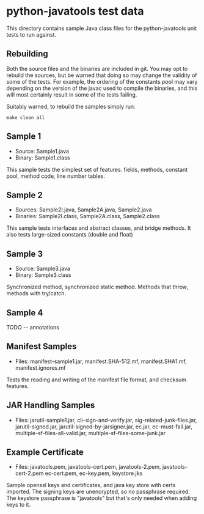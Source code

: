 # python-javatools test data

This directory contains sample Java class files for the
python-javatools unit tests to run against.


## Rebuilding

Both the source files and the binaries are included in git. You may
opt to rebuild the sources, but be warned that doing so may change the
validity of some of the tests. For example, the ordering of the
constants pool may vary depending on the version of the javac used to
compile the binaries, and this will most certainly result in some of
the tests failing.

Suitably warned, to rebuild the samples simply run:

```make clean all```


## Sample 1

- Source: Sample1.java
- Binary: Sample1.class

This sample tests the simplest set of features. fields, methods,
constant pool, method code, line number tables.


## Sample 2

- Sources: Sample2I.java, Sample2A.java, Sample2.java
- Binaries: Sample2I.class, Sample2A.class, Sample2.class

This sample tests interfaces and abstract classes, and bridge
methods. It also tests large-sized constants (double and float)


## Sample 3

- Source: Sample3.java
- Binary: Sample3.class

Synchronized method, synchronized static method. Methods that throw,
methods with try/catch.


## Sample 4

TODO -- annotations


## Manifest Samples

- Files: manifest-sample1.jar, manifest.SHA-512.mf, manifest.SHA1.mf,
  manifest.ignores.mf

Tests the reading and writing of the manifest file format, and
checksum features.


## JAR Handling Samples

- Files: jarutil-sample1.jar, cli-sign-and-verify.jar,
  sig-related-junk-files.jar, jarutil-signed.jar,
  jarutil-signed-by-jarsigner.jar, ec.jar, ec-must-fail.jar,
  multiple-sf-files-all-valid.jar, multiple-sf-files-some-junk.jar


## Example Certificate

- Files: javatools.pem, javatools-cert.pem, javatools-2.pem,
  javatools-cert-2.pem ec-cert.pem, ec-key.pem, keystore.jks

Sample openssl keys and certificates, and java key store with certs
imported. The signing keys are unencrypted, so no passphrase
required. The keystore passphrase is "javatools" but that's only
needed when adding keys to it.
